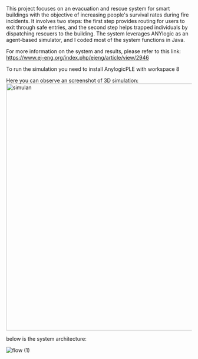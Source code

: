 This project focuses on an evacuation and rescue system for smart buildings with the objective of increasing people's survival rates during fire incidents. It involves two steps: the first step provides routing for users to exit through safe entries, and the second step helps trapped individuals by dispatching rescuers to the building. The system leverages ANYlogic as an agent-based simulator, and I coded most of the system functions in Java.

For more information on the system and results, please refer to this link:  https://www.ej-eng.org/index.php/ejeng/article/view/2946

To run the simulation you need to install AnylogicPLE with workspace 8

Here you can observe an screenshot of 3D simulation: 
<img width="669" alt="simulan" src="https://github.com/Niloofar-didar/Evacuation-and-Rescue/assets/27611369/8698da13-bdd4-4c79-921b-954f189309a0">

below is the system architecture:

![flow (1)](https://github.com/Niloofar-didar/Evacuation-and-Rescue/assets/27611369/1c5040d4-e182-459f-915d-da2aa00834c5)

